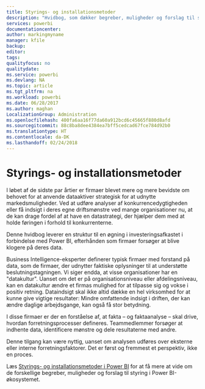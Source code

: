 ```yaml
---
title: Styrings- og installationsmetoder
description: "Hvidbog, som dækker begreber, muligheder og forslag til styring i Power BI-økosystemet."
services: powerbi
documentationcenter: 
author: markingmyname
manager: kfile
backup: 
editor: 
tags: 
qualityfocus: no
qualitydate: 
ms.service: powerbi
ms.devlang: NA
ms.topic: article
ms.tgt_pltfrm: na
ms.workload: powerbi
ms.date: 06/28/2017
ms.author: maghan
LocalizationGroup: Administration
ms.openlocfilehash: 400fa6aa16f77da60a912bcd6c45665f880d8afd
ms.sourcegitcommit: 88c8ba8dee4384ea7bff5cedcad67fce784d92b0
ms.translationtype: HT
ms.contentlocale: da-DK
ms.lasthandoff: 02/24/2018
---
```

# <a name="governance-and-deployment-approaches"></a>Styrings- og installationsmetoder
I løbet af de sidste par årtier er firmaer blevet mere og mere bevidste om behovet for at anvende dataaktiver strategisk for at udnytte markedsmuligheder. Ved at udføre analyser af konkurrencedygtigheden eller få indsigt i deres egne driftsmønstre ved mange organisationer nu, at de kan drage fordel af at have en datastrategi, der hjælper dem med at holde føringen i forhold til konkurrenterne.  

Denne hvidbog leverer en struktur til en øgning i investeringsafkastet i forbindelse med Power BI, efterhånden som firmaer forsøger at blive klogere på deres data.

Business Intelligence-eksperter definerer typisk firmaer med forstand på data, som de firmaer, der udnytter faktiske oplysninger til at understøtte beslutningstagningen.  Vi siger endda, at visse organisationer har en "datakultur".
Uanset om det er på organisationsniveau eller afdelingsniveau, kan en datakultur ændre et firmas mulighed for at tilpasse sig og vokse i positiv retning.  Dataindsigt skal ikke altid dække en hel virksomhed for at kunne give vigtige resultater: Mindre omfattende indsigt i driften, der kan ændre daglige arbejdsgange, kan også få stor betydning.

I disse firmaer er der en forståelse af, at fakta – og faktaanalyse – skal drive, hvordan forretningsprocesser defineres. Teammedlemmer forsøger at indhente data, identificere mønstre og dele resultaterne med andre. 

Denne tilgang kan være nyttig, uanset om analysen udføres over eksterne eller interne forretningsfaktorer. Det er først og fremmest et perspektiv, ikke en proces.

Læs [Styrings- og installationsmetoder i Power BI](http://go.microsoft.com/fwlink/?LinkId=785915&clcid=0x409) for at få mere at vide om de forskellige begreber, muligheder og forslag til styring i Power BI-økosystemet.

